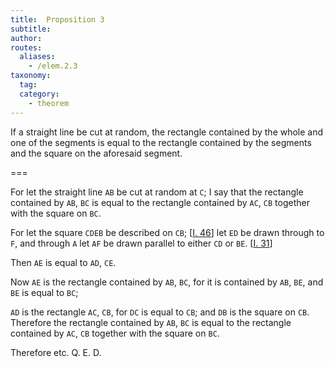 ```yaml
---
title:  Proposition 3
subtitle: 
author:
routes:
  aliases:
    - /elem.2.3
taxonomy:
  tag:
  category:
    - theorem
---
```


If a straight line be cut at random, the rectangle contained by the whole and one of the segments is equal to the rectangle contained by the segments and the square on the aforesaid segment.

===

For let the straight line `AB` be cut at random at `C`; I say that the rectangle contained by `AB`, `BC` is equal to the rectangle contained by `AC`, `CB` together with the square on `BC`. 

For let the square `CDEB` be described on `CB`; [<a href="/elem.1.46">I. 46</a>] let `ED` be drawn through to `F`, and through `A` let `AF` be drawn parallel to either `CD` or `BE`. [<a href="/elem.1.31">I. 31</a>]

Then `AE` is equal to `AD`, `CE`.

Now `AE` is the rectangle contained by `AB`, `BC`, for it is contained by `AB`, `BE`, and `BE` is equal to `BC`;

`AD` is the rectangle `AC`, `CB`, for `DC` is equal to `CB`; <span class="center">and `DB` is the square on `CB`</span>. Therefore the rectangle contained by `AB`, `BC` is equal to the rectangle contained by `AC`, `CB` together with the square on `BC`.

Therefore etc. Q. E. D.
